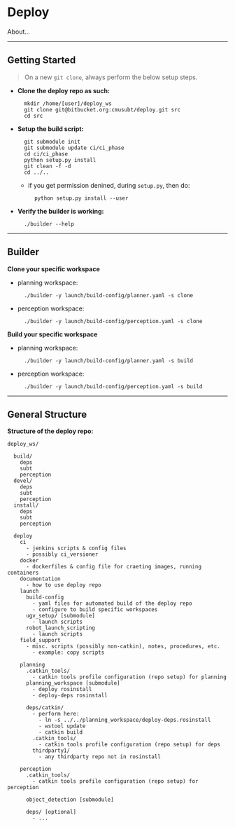 # Deploy

About...

* * *

## Getting Started

> On a new `git clone`, always perform the below setup steps.

- **Clone the deploy repo as such:**
        
        mkdir /home/[user]/deploy_ws
        git clone git@bitbucket.org:cmusubt/deploy.git src
        cd src

- **Setup the build script:**

        git submodule init
        git submodule update ci/ci_phase
        cd ci/ci_phase
        python setup.py install
        git clean -f -d
        cd ../..

    - if you get permission denined, during `setup.py`, then do:

            python setup.py install --user


- **Verify the builder is working:**

        ./builder --help

* * *

## Builder

 **Clone your specific workspace**

- planning workspace:
  
        ./builder -y launch/build-config/planner.yaml -s clone

- perception workspace:
  
        ./builder -y launch/build-config/perception.yaml -s clone

**Build your specific workspace**

- planning workspace:

        ./builder -y launch/build-config/planner.yaml -s build

- perception workspace:

        ./builder -y launch/build-config/perception.yaml -s build

* * *

## General Structure

**Structure of the deploy repo:**

    deploy_ws/
    
      build/
        deps
        subt
        perception
      devel/
        deps
        subt
        perception
      install/
        deps
        subt
        perception

      deploy
        ci
          - jenkins scripts & config files
          - possibly ci_versioner
        docker
          - dockerfiles & config file for craeting images, running containers
        documentation
          - how to use deploy repo
        launch
          build-config
            - yaml files for automated build of the deploy repo
            - configure to build specific workspaces
          ugv_setup/ [submodule]
            - launch scripts
          robot_launch_scripting
            - launch scripts
        field_support
          - misc. scripts (possibly non-catkin), notes, procedures, etc.
            - example: copy scripts
          
        planning
          .catkin_tools/
            - catkin tools profile configuration (repo setup) for planning
          planning_workspace [submodule]
            - deploy rosinstall
            - deploy-deps rosinstall
          
          deps/catkin/
            - perform here:
              - ln -s ../../planning_workspace/deploy-deps.rosinstall
              - wstool update
              - catkin build      
            .catkin_tools/
              - catkin tools profile configuration (repo setup) for deps
            thirdparty1/
              - any thirdparty repo not in rosinstall
        
        perception
          .catkin_tools/
            - catkin tools profile configuration (repo setup) for perception
      
          object_detection [submodule]
      
          deps/ [optional]
            - ...
